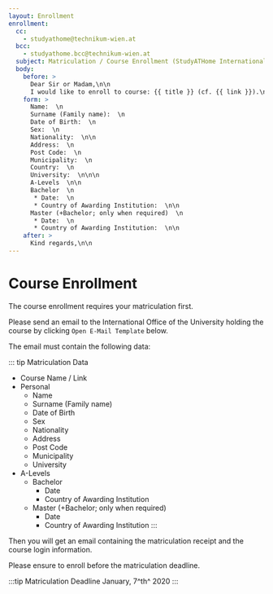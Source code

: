 ```yaml
---
layout: Enrollment
enrollment:
  cc:
    - studyathome@technikum-wien.at
  bcc:
    - studyathome.bcc@technikum-wien.at
  subject: Matriculation / Course Enrollment (StudyATHome Internationally)
  body:
    before: >
      Dear Sir or Madam,\n\n
      I would like to enroll to course: {{ title }} (cf. {{ link }}).\n\n
    form: >
      Name:  \n
      Surname (Family name):  \n
      Date of Birth:  \n
      Sex:  \n
      Nationality:  \n\n
      Address:  \n
      Post Code:  \n
      Municipality:  \n
      Country:  \n
      University:  \n\n\n
      A-Levels  \n\n
      Bachelor  \n
       * Date:  \n
       * Country of Awarding Institution:  \n\n
      Master (+Bachelor; only when required)  \n
       * Date:  \n
       * Country of Awarding Institution:  \n\n
    after: >
      Kind regards,\n\n
---
```


# Course Enrollment

The course enrollment requires your matriculation first.

Please send an email to the International Office of the University holding the course by clicking `Open E-Mail Template` below.

The email must contain the following data:

::: tip Matriculation Data

* Course Name / Link
* Personal
  * Name
  * Surname (Family name)
  * Date of Birth
  * Sex
  * Nationality
  * Address
  * Post Code
  * Municipality
  * University
* A-Levels
  * Bachelor
    * Date
    * Country of Awarding Institution
  * Master (+Bachelor; only when required)
    * Date
    * Country of Awarding Institution
:::

Then you will get an email containing the matriculation receipt and the course login information.

Please ensure to enroll before the matriculation deadline.

:::tip Matriculation Deadline
January, 7^th^ 2020
:::

